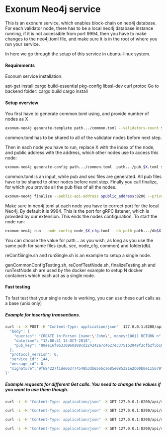 # Exonum Neo4j service

This is an exonum service, which enables block-chain on neo4j database. For each validator node, there has to be a local neo4j database instance running, if it is not accessible from port 9994, then you have to make changes to the neo4j.toml file, and make sure it is in the root of where you run your service.

In here we go through the setup of this service in ubuntu-linux system.

#### Requirements

Exonum service installation:

apt-get install
	cargo
	build-essential
	pkg-config
	libssl-dev
	curl
	protoc
Go to backend folder:
cargo build
cargo install

#### Setup overview

You first have to generate common.toml using, and provide number of nodes as X
```bash
exonum-neo4j generate-template path.../common.toml --validators-count $X
```
common.toml has to be shared to all of the validator nodes before next step.

Then in each node you have to run, replace X with the index of the node, and public address with the address, which other nodes use to access this node:
```bash
exonum-neo4j generate-config path.../common.toml  path.../pub_$X.toml sec_$X.toml --peer-address $public_address:6331
```
common.toml is an input, while pub and sec files are generated. All pub files have to be shared to other nodes before next step.
Finally you call finalize, for which you provide all the pub files of all the nodes.
```bash
exonum-neo4j finalize --public-api-address $public_address:8200 --private-api-address $public_address:8091 path.../sec_$X.toml path.../node_$X_cfg.toml --public-configs path.../pub_1.toml path.../pub_2.toml ...
```
Make sure in neo4j.toml at each node you have to correct port for the local Neo4j. By default it is 9994. This is the port for gRPC listener, which is provided by our extension. 
This ends the nodes configuration. To start the node run:
```bash
exonum-neo4j run --node-config node_$X_cfg.toml --db-path path.../db$X --public-api-address $public_address:8200
```
You can choose the value for path... as you wish, as long as you use the same path for same files (pub, sec, node_cfg, common) and folder(db).

reConfSingle.sh and runSingle.sh is an example to setup a single node.

genCommonConfigTesting.sh, reConfTestNode.sh, finalizeTesting.sh and runTestNode.sh are used by the docker example to setup N docker containers which each act as a single node.

#### Fast testing
To fast test that your single node is working, you can use these curl calls as a base (unix only)

##### Example for inserting transactions.
```bash
curl -i -X POST -H "Content-Type: application/json"  127.0.0.1:8200/api/services/neo4j_blockchain/v1/insert_transaction -d $'{
  "body": {
    "queries": "CREATE (n:Person {name:\'John\', money:100}) RETURN n",
    "datetime": "12:00:31 13-OCT-2018",
    "pub_key": "89ee16f86330960a09cd224242e7c4627e33751b2949f2cfb2f5b1008340d1f0"
  },
  "protocol_version": 0,
  "service_id": 144,
  "message_id": 0,
  "signature":"9f684227f1de663774548b3db656bca685e085321e2b00b0e115679fd45443ef58a5abeb555ab3d5f7a3cd27955a2079e5fd486743f36515c8e5bea07992100b"
}'
```
##### Example requests for different Get calls. You need to change the values if you want to use them though.
```bash
curl -i -H "Content-Type: application/json" -X GET 127.0.0.1:8200/api/services/neo4j_blockchain/v1/transactions

curl -i -H "Content-Type: application/json" -X GET 127.0.0.1:8200/api/services/neo4j_blockchain/v1/last5_transactions

curl -i -H "Content-Type: application/json" -X GET 127.0.0.1:8200/api/services/neo4j_blockchain/v1/node_history?node_uuid=d1f6a5b8303eceb61b9e87c7dc686ea179c1853f79345e1ccec9a9f914ca4e60_0

curl -i -H "Content-Type: application/json" -X GET 127.0.0.1:8200/api/services/neo4j_blockchain/v1/transaction?hash_string=71afce3e6a18a05376fccf766bfba321aa801af0ea6aef1a07b30e521363b3f8
```
